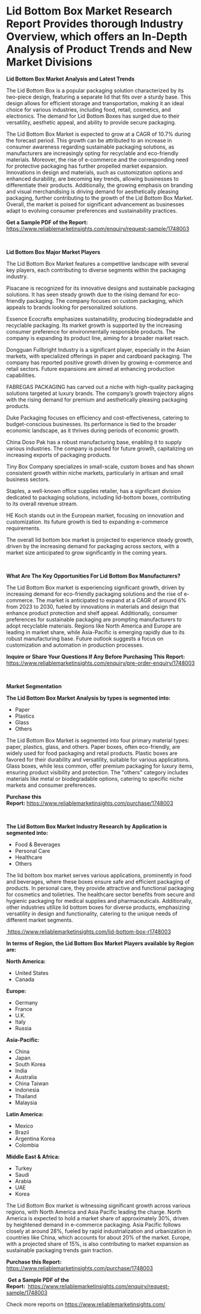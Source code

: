 <p><h1>Lid Bottom Box Market Research Report Provides thorough Industry Overview, which offers an In-Depth Analysis of Product Trends and New Market Divisions</h1></p><p><strong>Lid Bottom Box Market Analysis and Latest Trends</strong></p>
<p><p>The Lid Bottom Box is a popular packaging solution characterized by its two-piece design, featuring a separate lid that fits over a sturdy base. This design allows for efficient storage and transportation, making it an ideal choice for various industries, including food, retail, cosmetics, and electronics. The demand for Lid Bottom Boxes has surged due to their versatility, aesthetic appeal, and ability to provide secure packaging.</p><p>The Lid Bottom Box Market is expected to grow at a CAGR of 10.7% during the forecast period. This growth can be attributed to an increase in consumer awareness regarding sustainable packaging solutions, as manufacturers are increasingly opting for recyclable and eco-friendly materials. Moreover, the rise of e-commerce and the corresponding need for protective packaging has further propelled market expansion. Innovations in design and materials, such as customization options and enhanced durability, are becoming key trends, allowing businesses to differentiate their products. Additionally, the growing emphasis on branding and visual merchandising is driving demand for aesthetically pleasing packaging, further contributing to the growth of the Lid Bottom Box Market. Overall, the market is poised for significant advancement as businesses adapt to evolving consumer preferences and sustainability practices.</p></p>
<p><strong>Get a Sample PDF of the Report:&nbsp;</strong> <a href="https://www.reliablemarketinsights.com/enquiry/request-sample/1748003?utm_campaign=2095&utm_medium=2&utm_source=Github&utm_content=ia&utm_term=08022025&utm_id=lid-bottom-box">https://www.reliablemarketinsights.com/enquiry/request-sample/1748003</a></p>
<p>&nbsp;</p>
<p><strong>Lid Bottom Box Major Market Players</strong></p>
<p><p>The Lid Bottom Box Market features a competitive landscape with several key players, each contributing to diverse segments within the packaging industry. </p><p>Pisacane is recognized for its innovative designs and sustainable packaging solutions. It has seen steady growth due to the rising demand for eco-friendly packaging. The company focuses on custom packaging, which appeals to brands looking for personalized solutions.</p><p>Essence Ecocrafts emphasizes sustainability, producing biodegradable and recyclable packaging. Its market growth is supported by the increasing consumer preference for environmentally responsible products. The company is expanding its product line, aiming for a broader market reach.</p><p>Dongguan Fullbright Industry is a significant player, especially in the Asian markets, with specialized offerings in paper and cardboard packaging. The company has reported positive growth driven by growing e-commerce and retail sectors. Future expansions are aimed at enhancing production capabilities.</p><p>FABREGAS PACKAGING has carved out a niche with high-quality packaging solutions targeted at luxury brands. The company’s growth trajectory aligns with the rising demand for premium and aesthetically pleasing packaging products.</p><p>Duke Packaging focuses on efficiency and cost-effectiveness, catering to budget-conscious businesses. Its performance is tied to the broader economic landscape, as it thrives during periods of economic growth.</p><p>China Doso Pak has a robust manufacturing base, enabling it to supply various industries. The company is poised for future growth, capitalizing on increasing exports of packaging products.</p><p>Tiny Box Company specializes in small-scale, custom boxes and has shown consistent growth within niche markets, particularly in artisan and small business sectors. </p><p>Staples, a well-known office supplies retailer, has a significant division dedicated to packaging solutions, including lid-bottom boxes, contributing to its overall revenue stream. </p><p>HE Koch stands out in the European market, focusing on innovation and customization. Its future growth is tied to expanding e-commerce requirements.</p><p>The overall lid bottom box market is projected to experience steady growth, driven by the increasing demand for packaging across sectors, with a market size anticipated to grow significantly in the coming years.</p></p>
<p>&nbsp;</p>
<p><strong>What Are The Key Opportunities For Lid Bottom Box Manufacturers?</strong></p>
<p><p>The Lid Bottom Box market is experiencing significant growth, driven by increasing demand for eco-friendly packaging solutions and the rise of e-commerce. The market is anticipated to expand at a CAGR of around 6% from 2023 to 2030, fueled by innovations in materials and design that enhance product protection and shelf appeal. Additionally, consumer preferences for sustainable packaging are prompting manufacturers to adopt recyclable materials. Regions like North America and Europe are leading in market share, while Asia-Pacific is emerging rapidly due to its robust manufacturing base. Future outlook suggests a focus on customization and automation in production processes.</p></p>
<p><strong>Inquire or Share Your Questions If Any Before Purchasing This Report:</strong> <a href="https://www.reliablemarketinsights.com/enquiry/pre-order-enquiry/1748003?utm_campaign=2095&utm_medium=2&utm_source=Github&utm_content=ia&utm_term=08022025&utm_id=lid-bottom-box">https://www.reliablemarketinsights.com/enquiry/pre-order-enquiry/1748003</a></p>
<p>&nbsp;</p>
<p><strong>Market Segmentation</strong></p>
<p><strong>The Lid Bottom Box Market Analysis by types is segmented into:</strong></p>
<p><ul><li>Paper</li><li>Plastics</li><li>Glass</li><li>Others</li></ul></p>
<p><p>The Lid Bottom Box Market is segmented into four primary material types: paper, plastics, glass, and others. Paper boxes, often eco-friendly, are widely used for food packaging and retail products. Plastic boxes are favored for their durability and versatility, suitable for various applications. Glass boxes, while less common, offer premium packaging for luxury items, ensuring product visibility and protection. The "others" category includes materials like metal or biodegradable options, catering to specific niche markets and consumer preferences.</p></p>
<p><strong>Purchase this Report:&nbsp;</strong><a href="https://www.reliablemarketinsights.com/purchase/1748003?utm_campaign=2095&utm_medium=2&utm_source=Github&utm_content=ia&utm_term=08022025&utm_id=lid-bottom-box">https://www.reliablemarketinsights.com/purchase/1748003</a></p>
<p>&nbsp;</p>
<p><strong>The Lid Bottom Box Market Industry Research by Application is segmented into:</strong></p>
<p><ul><li>Food & Beverages</li><li>Personal Care</li><li>Healthcare</li><li>Others</li></ul></p>
<p><p>The lid bottom box market serves various applications, prominently in food and beverages, where these boxes ensure safe and efficient packaging of products. In personal care, they provide attractive and functional packaging for cosmetics and toiletries. The healthcare sector benefits from secure and hygienic packaging for medical supplies and pharmaceuticals. Additionally, other industries utilize lid bottom boxes for diverse products, emphasizing versatility in design and functionality, catering to the unique needs of different market segments.</p></p>
<p><a href="https://www.reliablemarketinsights.com/lid-bottom-box-r1748003?utm_campaign=2095&utm_medium=2&utm_source=Github&utm_content=ia&utm_term=08022025&utm_id=lid-bottom-box">&nbsp;https://www.reliablemarketinsights.com/lid-bottom-box-r1748003</a></p>
<p><strong>In terms of Region, the Lid Bottom Box Market Players available by Region are:</strong></p>
<p>
    <p> <strong> North America: </strong>
        <ul>
            <li>United States</li>
            <li>Canada</li>
        </ul>
        </p> 
    <p> <strong> Europe: </strong>
        <ul>
            <li>Germany</li>
            <li>France</li>
            <li>U.K.</li>
            <li>Italy</li>
            <li>Russia</li>
        </ul>
        </p> 
    <p> <strong> Asia-Pacific: </strong>
        <ul>
            <li>China</li>
            <li>Japan</li>
            <li>South Korea</li>
            <li>India</li>
            <li>Australia</li>
            <li>China Taiwan</li>
            <li>Indonesia</li>
            <li>Thailand</li>
            <li>Malaysia</li>
        </ul>
        </p> 
    <p> <strong> Latin America: </strong>
        <ul>
            <li>Mexico</li>
            <li>Brazil</li>
            <li>Argentina Korea</li>
            <li>Colombia</li>
        </ul>
        </p> 
    <p> <strong> Middle East & Africa: </strong>
        <ul>
            <li>Turkey</li>
            <li>Saudi</li>
            <li>Arabia</li>
            <li>UAE</li>
            <li>Korea</li>
        </ul>
    </p>
    </p>
<p><p>The Lid Bottom Box market is witnessing significant growth across various regions, with North America and Asia Pacific leading the charge. North America is expected to hold a market share of approximately 30%, driven by heightened demand in e-commerce packaging. Asia Pacific follows closely at around 28%, fueled by rapid industrialization and urbanization in countries like China, which accounts for about 20% of the market. Europe, with a projected share of 15%, is also contributing to market expansion as sustainable packaging trends gain traction.</p></p>
<p><strong>Purchase this Report: </strong><a href="https://www.reliablemarketinsights.com/purchase/1748003?utm_campaign=2095&utm_medium=2&utm_source=Github&utm_content=ia&utm_term=08022025&utm_id=lid-bottom-box">https://www.reliablemarketinsights.com/purchase/1748003</a></p>
<p>&nbsp;<strong>Get a Sample PDF of the Report:&nbsp;&nbsp;</strong><a href="https://www.reliablemarketinsights.com/enquiry/request-sample/1748003?utm_campaign=2095&utm_medium=2&utm_source=Github&utm_content=ia&utm_term=08022025&utm_id=lid-bottom-box">https://www.reliablemarketinsights.com/enquiry/request-sample/1748003</a></p>
<p><strong></strong></p>
<p>Check more reports on <a href="https://www.reliablemarketinsights.com/?utm_campaign=2095&utm_medium=2&utm_source=Github&utm_content=ia&utm_term=08022025&utm_id=lid-bottom-box">https://www.reliablemarketinsights.com/</a></p>